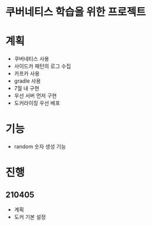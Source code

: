 # 쿠버네티스 학습을 위한 프로젝트

# 계획
* 쿠버네티스 사용
* 사이드카 패턴의 로그 수집
* 카프카 사용
* gradle 사용
* 7월 내 구현
 * 우선 서버 먼저 구현
 * 도커라이징 우선 배포
    

# 기능
* random 숫자 생성 기능

# 진행
## 210405
* 계획
* 도커 기본 설정
